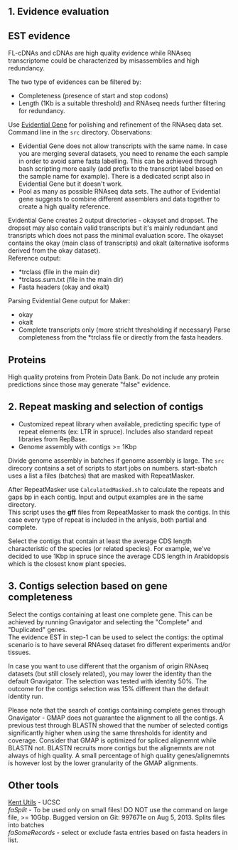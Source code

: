 ## 1. Evidence evaluation

## EST evidence
FL-cDNAs and cDNAs are high quality evidence while RNAseq transcriptome could be characterized by misassemblies and high redundancy.      

The two type of evidences can be filtered by: 
- Completeness (presence of start and stop codons)
- Length (1Kb is a suitable threshold)
and RNAseq needs further filtering for redundancy.

Use [Evidential Gene](http://arthropods.eugenes.org/EvidentialGene/evigene/) for polishing and refinement of the RNAseq data set. Command line in the ```src``` directory.
Observations:
- Evidential Gene does not allow transcripts with the same name. In case you are merging several datasets, you need to rename the each sample in order to avoid same fasta labelling. This can be achieved through bash scripting more easily (add prefix to the transcript label based on the sample name for example). There is a dedicated script also in Evidential Gene but it doesn't work.      
- Pool as many as possible RNAseq data sets. The author of Evidential gene suggests to combine different assemblers and data together to create a high quality reference.        

Evidential Gene creates 2 output directories - okayset and dropset. The dropset may also contain valid transcripts but it's mainly redundant and transripts which does not pass the minimal evaluation score. The okayset contains the okay (main class of transcripts) and okalt (alternative isoforms derived from the okay dataset).     
Reference output:
- *trclass (file in the main dir)
- *trclass.sum.txt (file in the main dir)
- Fasta headers (okay and okalt)

Parsing Evidential Gene output for Maker:
- okay
- okalt
- Complete transcripts only (more stricht thresholding if necessary)
Parse completeness from the *trclass file or directly from the fasta headers.        

## Proteins 
High quality proteins from Protein Data Bank. Do not include any protein predictions since those may generate "false" evidence.      

## 2. Repeat masking and selection of contigs

- Customized repeat library when available, predicting specific type of repeat elements (ex: LTR in spruce). Includes also standard repeat libraries from RepBase.    
- Genome assembly with contigs >= 1Kbp

Divide genome assembly in batches if genome assembly is large. The ```src``` direcory contains a set of scripts to start jobs on numbers. start-sbatch uses a list a files (batches) that are masked with RepeatMasker.    

After RepeatMasker use ```CalculatedMasked.sh``` to calculate the repeats and gaps bp in each contig. Input and output examples are in the same directory.      
This script uses the **gff** files from RepeatMasker to mask the contigs. In this case every type of repeat is included in the anlysis, both partial and complete.         

Select the contigs that contain at least the average CDS length characteristic of the species (or related species). For example, we've decided to use 1Kbp in spruce since the average CDS length in Arabidopsis which is the closest know plant species.      

## 3. Contigs selection based on gene completeness

Select the contigs containing at least one complete gene. This can be achieved by running Gnavigator and selecting the "Complete" and "Duplicated" genes.      
The evidence EST in step-1 can be used to select the contigs: the optimal scenario is to have several RNAseq dataset fro different experiments and/or tissues.    

In case you want to use different that the organism of origin RNAseq datasets (but still closely related), you may lower the identity than the default Gnavigator. The selection was tested with identity 50%. The outcome for the contigs selection was 15% different than the default identity run.         

Please note that the search of contigs containing complete genes through Gnavigator - GMAP does not guarantee the alignment to all the contigs. A previous test through BLASTN showed that the number of selected contigs significantly higher when using the same thresholds for identity and coverage. Consider that GMAP is optimized for spliced alignemnt while BLASTN not. BLASTN recruits more contigs but the alignemnts are not always of high quality. A small percentage of high quality genes/alignemnts is however lost by the lower granularity of the GMAP alignments.         

## Other tools

[Kent Utils](https://github.com/ENCODE-DCC/kentUtils/tree/master/src/utils) - UCSC             
*faSplit* - To be used only on small files! DO NOT use the command on large file, >= 10Gbp. Bugged version on Git: 997671e on Aug 5, 2013. Splits files into batches           
*faSomeRecords* - select or exclude fasta entries based on fasta headers in list.     
